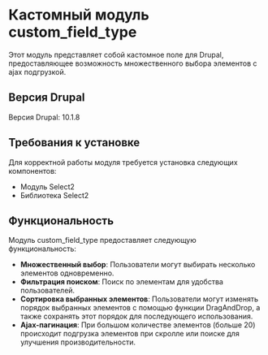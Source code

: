 # Кастомный модуль custom_field_type

Этот модуль представляет собой кастомное поле для Drupal, предоставляющее возможность множественного выбора элементов c ajax подгрузкой.

## Версия Drupal

Версия Drupal: 10.1.8

## Требования к установке

Для корректной работы модуля требуется установка следующих компонентов:

- Модуль Select2
- Библиотека Select2

## Функциональность

Модуль custom_field_type предоставляет следующую функциональность:

- **Множественный выбор**: Пользователи могут выбирать несколько элементов одновременно.
- **Фильтрация поиском**: Поиск по элементам для удобства пользователей.
- **Сортировка выбранных элементов**: Пользователи могут изменять порядок выбранных элементов с помощью функции DragAndDrop, а также сохранять этот порядок для последующего использования.
- **Ajax-пагинация**: При большом количестве элементов (больше 20) происходит подгрузка элементов при скролле или поиске для улучшения производительности.
